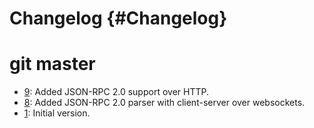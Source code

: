 # Changelog {#Changelog}

# git master

* [9](https://github.com/BlueBrain/Rockets/pull/9):
  Added JSON-RPC 2.0 support over HTTP.
* [8](https://github.com/BlueBrain/Rockets/pull/8):
  Added JSON-RPC 2.0 parser with client-server over websockets.
* [1](https://github.com/BlueBrain/Rockets/pull/1):
  Initial version.

